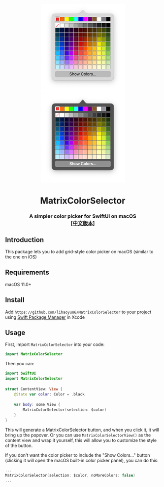 <p align="center">
<img src="./img/preview.png#gh-light-mode-only" width="273" />
<img src="./img/preview_dark.png#gh-dark-mode-only" width="273" />
<h1 align="center">MatrixColorSelector</h1>
<h3 align="center">A simpler color picker for SwiftUI on macOS<br><a href="./README_zh.md">[中文版本]</a></h3>
</p>

## Introduction
This package lets you to add grid-style color picker on macOS (similar to the one on iOS)  

## Requirements
macOS 11.0+

## Install
Add `https://github.com/lihaoyun6/MatrixColorSelector` to your project using [Swift Package Manager](https://developer.apple.com/documentation/xcode/adding_package_dependencies_to_your_app) in Xcode  

## Usage

First, import `MatrixColorSelector` into your code:  

```swift
import MatrixColorSelector
```

Then you can:

```swift
import SwiftUI
import MatrixColorSelector

struct ContentView: View {
    @State var color: Color = .black
    
    var body: some View {
        MatrixColorSelector(selection: $color)
    }
}
```
This will generate a MatrixColorSelector button, and when you click it, it will bring up the popover. Or you can use `MatrixColorSelectorView()` as the content view and wrap it yourself, this will allow you to customize the style of the button.  

If you don't want the color picker to include the "Show Colors..." button (clicking it will open the macOS built-in color picker panel), you can do this:  

```swift
...
MatrixColorSelector(selection: $color, noMoreColors: false)
...
```  
